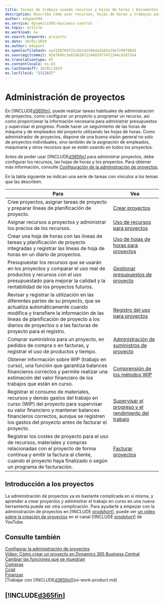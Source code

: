 ```yaml
---
title: Tareas de trabajo usando recursos y hojas de horas | Documentos de Microsoft
description: Describe cómo usar recursos, hojas de horas y trabajos para administrar proyectos.
author: edupont04
ms.service: dynamics365-business-central
ms.topic: article
ms.workload: na
ms.search.keywords: projects
ms.date: 10/01/2019
ms.author: edupont
ms.openlocfilehash: aa3158789f22cbb3a534bda2a83e2def209f9826
ms.sourcegitcommit: 02e704bc3e01d62072144919774f1244c42827e4
ms.translationtype: HT
ms.contentlocale: es-ES
ms.lasthandoff: 10/01/2019
ms.locfileid: "2312657"
---
```

# <a name="project-management"></a>Administración de proyectos
En [!INCLUDE[d365fin](includes/d365fin_md.md)], puede realizar tareas habituales de administración de proyectos, como configurar un proyecto y programar un recurso, así como proporcionar la información necesaria para administrar presupuestos y supervisar el progreso. Puede hacer un seguimiento de las horas de máquina y de empleados del proyecto utilizando las hojas de horas. Como administrador de proyectos, dispone de una buena visión general no solo de proyectos individuales, sino también de la asignación de empleados, maquinaria y otros recursos que se estén usando en todos los proyectos.

Antes de poder usar [!INCLUDE[d365fin](includes/d365fin_md.md)] para administrar proyectos, debe configurar los recursos, las hojas de horas y los proyectos. Para obtener más información, consulte [Configuración de la administración de proyectos](projects-setup-projects.md).  

En la tabla siguiente se indican una serie de tareas con vínculos a los temas que las describen.

| Para | Vea |
| --- | --- |
| Cree proyectos, asignar tareas de proyecto y preparar líneas de planificación de proyecto. |[Crear proyectos](projects-how-create-jobs.md) |
| Asignar recursos a proyectos y administrar los precios de los recursos. |[Uso de recursos para proyectos](projects-how-use-resources.md) |
| Crear una hoja de horas con las líneas de tareas y planificación de proyecto integradas y registrar las líneas de hoja de horas en un diario de proyectos. |[Uso de hojas de horas para proyectos](projects-how-use-time-sheets.md) |
| Presupuestar los recursos que se usarán en los proyectos y comparar el uso real de productos y recursos con el uso presupuestado para mejorar la calidad y la rentabilidad de los proyectos futuros. |[Gestionar presupuestos de proyecto](projects-how-manage-budgets.md) |
| Revisar y registrar la utilización en las diferentes partes de su proyecto, que se actualiza automáticamente cuando modifica y transfiere la información de las líneas de planificación de proyecto a los diarios de proyectos o a las facturas de proyecto para el registro. |[Registro del uso para proyectos](projects-how-record-job-usage.md) |
| Comprar suministros para un proyecto, en pedidos de compra o en facturas, y registrar el uso de productos y tiempo. |[Administración de suministros de proyecto](projects-how-manage-project-supplies.md) |
| Obtener información sobre WIP (trabajo en curso), una función que garantiza balances financieros correctos y permite realizar una estimación del valor financiero de los trabajos que están en curso. |[Comprensión de los métodos WIP](projects-understanding-wip.md) |
| Registrar el consumo de materiales, recursos y demás gastos del trabajo en curso (WIP) del proyecto para supervisar su valor financiero y mantener balances financieros correctos, aunque se registren los gastos del proyecto antes de facturar el proyecto. |[Supervisar el progreso y el rendimiento del trabajo](projects-how-monitor-progress-performance.md) |
| Registrar los costes de proyecto para el uso de recursos, materiales y compras relacionadas con el proyecto de forma continua y emitir la factura al cliente, cuando el proyecto haya finalizado o según un programa de facturación. |[Facturar proyectos](projects-how-invoice-jobs.md) |

## <a name="get-started-with-projects"></a>Introducción a los proyectos

La administración de proyectos ya es bastante complicada en sí misma, y aprender a crear proyectos y administrar el trabajo en curso en una nueva herramienta puede ser otra complicación. Para ayudarte a empezar con la administración de proyectos en [!INCLUDE [prodshort](includes/prodshort.md)], puede ver [un vídeo sobre la creación de proyectos](https://www.youtube.com/watch?v=VqaPWr7BWmw) en el canal [!INCLUDE [prodshort](includes/prodshort.md)] de YouTube.  

## <a name="see-also"></a>Consulte también

[Configurar la administración de proyectos](projects-setup-projects.md)  
[Vídeo: Cómo crear un proyecto en Dynamics 365 Business Central](https://www.youtube.com/watch?v=VqaPWr7BWmw)  
[Cambiar las funciones que se muestran](ui-experiences.md)  
[Compras](purchasing-manage-purchasing.md)  
[Ccial](sales-manage-sales.md)  
[Finanzas](finance.md)  
[Trabajar con [!INCLUDE[d365fin](includes/d365fin_md.md)]](ui-work-product.md)  

## [!INCLUDE[d365fin](includes/free_trial_md.md)]  
